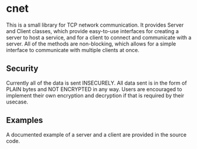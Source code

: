 # cnet
This is a small library for TCP network communication. It provides Server and Client
classes, which provide easy-to-use interfaces for creating a server to host a service,
and for a client to connect and communicate with a server. All of the methods are 
non-blocking, which allows for a simple interface to communicate with multiple clients 
at once.

## Security
Currently all of the data is sent INSECURELY. All data sent is in the form of PLAIN
bytes and NOT ENCRYPTED in any way. Users are encouraged to implement their own
encryption and decryption if that is required by their usecase.

## Examples
A documented example of a server and a client are provided in the source code.
